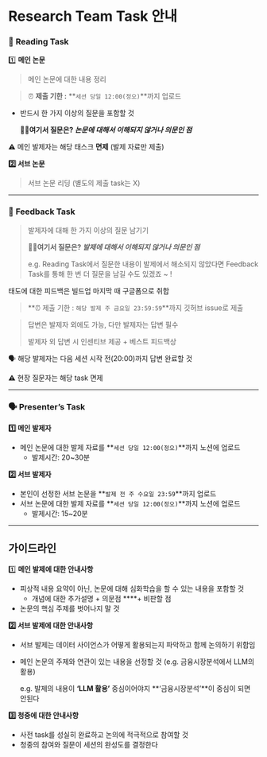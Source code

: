 # Research Team Task 안내

### 📖 **Reading Task**

1️⃣ **메인 논문**

> 메인 논문에 대한 내용 정리
> 

> ⏰ **제출 기한 :**  **`세션 당일 12:00(정오)`**까지 업로드
> 

- 반드시 한 가지 이상의 질문을 포함할 것
    
    ✍🏻**여기서 질문은? *논문에 대해서 이해되지 않거나 의문인 점***
    

⚠️ 메인 발제자는 해당 태스크 **면제** (발제 자료만 제출)

**2️⃣ 서브 논문**

> 서브 논문 리딩 (별도의 제출 task는 X)
>
---
### 📝 **Feedback Task**

> 발제자에 대해 한 가지 이상의 질문 남기기
> 
> 
> ✍🏻**여기서 질문은? *발제에 대해서 이해되지 않거나 의문인 점***
> 
> e.g. Reading Task에서 질문한 내용이 발제에서 해소되지 않았다면
> Feedback Task를 통해 한 번 더 질문을 남길 수도 있겠죠 ~ !
> 

태도에 대한 피드백은 빌드업 마지막 때 구글폼으로 취합 

> **⏰ 제출 기한 : `해당 발제 주 금요일 23:59:59`**까지 깃허브 issue로 제출
> 

> 답변은 발제자 외에도 가능, 다만 발제자는 답변 필수
> 
> 발제자 외 답변 시 인센티브 제공 + 베스트 피드백상
> 

🗣️ 해당 발제자는 다음 세션 시작 전(20:00)까지 답변 완료할 것

⚠️ 현장 질문자는 해당 task 면제

---

### **🗣️ Presenter’s Task**

**1️⃣ 메인 발제자**

- 메인 논문에 대한 발제 자료를 **`세션 당일 12:00(정오)`**까지 노션에 업로드
    - 발제시간: 20~30분


**2️⃣ 서브 발제자**

- 본인이 선정한 서브 논문을 **`발제 전 주 수요일 23:59`**까지 업로드
- 서브 논문에 대한 발제 자료를 **`세션 당일 12:00(정오)`**까지 노션에 업로드
    - 발제시간: 15~20분

---

## 가이드라인

1️⃣ **메인 발제에 대한 안내사항**

- 피상적 내용 요약이 아닌, 논문에 대해 심화학습을 할 수 있는 내용을 포함할 것
    - 개념에 대한 추가설명 +  의문점 ****+ 비판할 점
- 논문의 핵심 주제를 벗어나지 말 것

**2️⃣ 서브 발제에 대한 안내사항**

- 서브 발제는 데이터 사이언스가 어떻게 활용되는지 파악하고 함께 논의하기 위함임
- 메인 논문의 주제와 연관이 있는 내용을 선정할 것 (e.g. 금융시장분석에서 LLM의 활용)
    
    e.g. 발제의 내용이 **‘LLM 활용’** 중심이어야지 **‘금융시장분석’**이 중심이 되면 안된다
    

**3️⃣ 청중에 대한 안내사항**

- 사전 task를 성실히 완료하고 논의에 적극적으로 참여할 것
- 청중의 참여와 질문이 세션의 완성도를 결정한다
